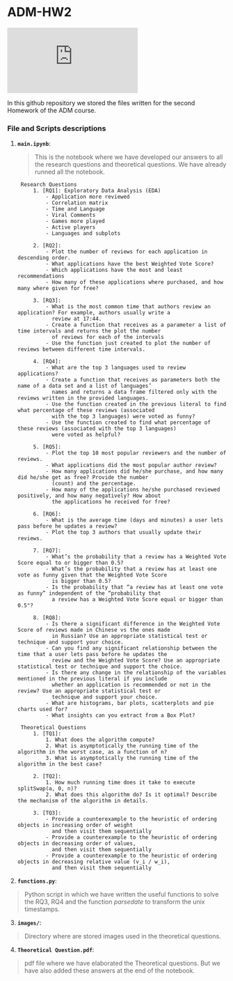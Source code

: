 # ADM-HW2

![steam](https://www.vortez.net/contentteller.php?ct=news&action=file&id=18653)

In this github repository we stored the files written for the second Homework of the ADM course.

### File and Scripts descriptions
1. __`main.ipynb`__:
    > This is the notebook where we have developed our answers to all the research questions and theoretical questions. We have already runned all the notebook.
    
        Research Questions
            1. [RQ1]: Exploratory Data Analysis (EDA)
                - Application more reviewed 
                - Correlation matrix
                - Time and Language
                - Viral Comments
                - Games more played
                - Active players
                - Languages and subplots
    
            2. [RQ2]:
                - Plot the number of reviews for each application in descending order.
                - What applications have the best Weighted Vote Score?
                - Which applications have the most and least recommendations
                - How many of these applications where purchased, and how many where given for free?
        
            3. [RQ3]:
                - What is the most common time that authors review an application? For example, authors usually write a 
                  review at 17:44.
                - Create a function that receives as a parameter a list of time intervals and returns the plot the number 
                  of reviews for each of the intervals
                - Use the function just created to plot the number of reviews between different time intervals.
    
            4. [RQ4]:
                - What are the top 3 languages used to review applications?
                - Create a function that receives as parameters both the name of a data set and a list of languages’ 
                  names and returns a data frame filtered only with the reviews written in the provided languages.
                - Use the function created in the previous literal to find what percentage of these reviews (associated
                  with the top 3 languages) were voted as funny?
                - Use the function created to find what percentage of these reviews (associated with the top 3 languages) 
                  were voted as helpful?
                  
            5. [RQ5]:
                - Plot the top 10 most popular reviewers and the number of reviews.
                - What applications did the most popular author review?
                - How many applications did he/she purchase, and how many did he/she get as free? Provide the number 
                  (count) and the percentage.
                - How many of the applications he/she purchased reviewed positively, and how many negatively? How about 
                  the applications he received for free?
          
            6. [RQ6]:
                - What is the average time (days and minutes) a user lets pass before he updates a review?
                - Plot the top 3 authors that usually update their reviews.
                 
            7. [RQ7]:
                - What’s the probability that a review has a Weighted Vote Score equal to or bigger than 0.5?
                - What’s the probability that a review has at least one vote as funny given that the Weighted Vote Score
                  is bigger than 0.5?
                - Is the probability that “a review has at least one vote as funny” independent of the “probability that
                  a review has a Weighted Vote Score equal or bigger than 0.5"?
          
            8. [RQ8]:
                - Is there a significant difference in the Weighted Vote Score of reviews made in Chinese vs the ones made
                  in Russian? Use an appropriate statistical test or technique and support your choice.
                - Can you find any significant relationship between the time that a user lets pass before he updates the
                  review and the Weighted Vote Score? Use an appropriate statistical test or technique and support the choice.
                - Is there any change in the relationship of the variables mentioned in the previous literal if you include
                  whether an application is recommended or not in the review? Use an appropriate statistical test or 
                  technique and support your choice.
                - What are histograms, bar plots, scatterplots and pie charts used for?
                - What insights can you extract from a Box Plot?
            
        Theoretical Questions
            1. [TQ1]:
                1. What does the algorithm compute?
                2. What is asymptotically the running time of the algorithm in the worst case, as a function of n?
                3. What is asymptotically the running time of the algorithm in the best case?

            2. [TQ2]:
                1. How much running time does it take to execute splitSwap(a, 0, n)? 
                2. What does this algorithm do? Is it optimal? Describe the mechanism of the algorithm in details.

            3. [TQ3]:
                - Provide a counterexample to the heuristic of ordering objects in increasing order of weight 
                  and then visit them sequentially
                - Provide a counterexample to the heuristic of ordering objects in decreasing order of values,
                  and then visit them sequentially
                - Provide a counterexample to the heuristic of ordering objects in decreasing relative value (v_i / w_i),
                  and then visit them sequentially
             
      
2. __`functions.py`__:
  > Python script in which we have written the useful functions to solve the RQ3, RQ4 and the function *parsedate* to transform the unix timestamps.
3. __`images/`__: 
  > Directory where are stored images used in the theoretical questions.
4. __`Theoretical Question.pdf`__: 
  > pdf file where we have elaborated the Theoretical questions. But we have also added these answers at the end of the notebook. 
